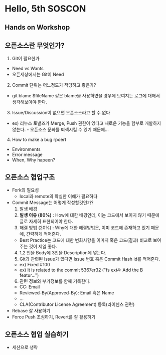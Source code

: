 # Hello, 5th SOSCON

## Hands on Workshop

## 오픈소스란 무엇인가?

1. Git이 필요한가 
  - Need vs Wants
  - 오픈세상에서는 Git이 Need
2. Commit 단위는 어느정도가 적당하고 좋은가?
  - git blame $fileName 같은 blame을 사용하였을 경우에 보여지는 로그에 대해서 생각해보아야 한다.
3. Issue/Discussion이 없으면 오픈소스라고 할 수 없다
  - ex) 리누스 토발즈가 Merge, Push 권한이 있다고 새로운 기능을 함부로 개발하지 않는다. - 오픈소스 문화를 퇴색시킬 수 있기 때문에...
4. How to make a bug rpoert
  - Environments
  - Error message
  - When, Why hapeen?


## 오픈소스 협업구조

- Fork의 필요성
  - local과 remote의 확실한 이해가 필요하다
- Commit Message는 어떻게 작성할것인가?
  1. 발생 배경
  2. **발생 이유 (80%)** : How에 대한 배경인데, 이는 코드에서 보이지 않기 때문에 글로 자세히 표현되어야 한다.
  3. 해결 방법 (20%) : Why에 대한 해결방법은, 이미 코드에 존재하고 있기 때문에, 간략하게 적어준다.
    - Best Practice는 코드에 대한 변화사항을 이미지 혹은 코드(결과) 비교로 보여주는 것이 제일 좋다.
  4. 1,2 번을 Body에 3번을 Description에 넣는다.
  5. Git과 관련된 Issue가 있다면 Issue 번호 혹은 Commit Hash id를 적어준다.
    - ex) Fixed #100
    - ex) It is related to the commit 5367er32 ("fs ext4: Add the B featur...")
  6. 관련 정보와 부가정보를 함께 기록한다.
    - CC: Email
    - Reviewed-By(Approved-By): Email 혹은 Name
    - ...
    - CLA(Contributor License Agreement) 등록(라이센스 관련)
- Rebase 잘 사용하기
- Force Push 조심하기, Revert를 잘 활용하기

## 오픈소스 협업 실습하기
- 세션으로 생략